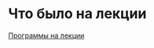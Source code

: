 # Что было на лекции

[Программы на лекции](https://drive.google.com/open?id=1EiNzwY0lvFRmfCDiziusU8R5vzq80LF2&usp=drive_fs)
